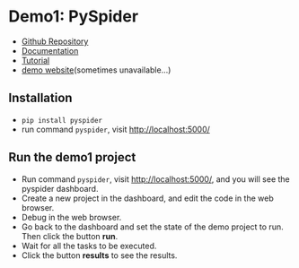 Demo1: PySpider
========
- [Github Repository](https://github.com/binux/pyspider)
- [Documentation](http://docs.pyspider.org/en/latest/)
- [Tutorial](http://docs.pyspider.org/en/latest/tutorial/)
- [demo website](http://demo.pyspider.org/)(sometimes unavailable...)

Installation
--------
- `pip install pyspider`
- run command `pyspider`, visit [http://localhost:5000/](http://localhost:5000/)

Run the demo1 project
--------
- Run command `pyspider`, visit [http://localhost:5000/](http://localhost:5000/), and you will see the pyspider dashboard.
- Create a new project in the dashboard, and edit the code in the web browser.
- Debug in the web browser.
- Go back to the dashboard and set the state of the demo project to run. Then click the button **run**.
- Wait for all the tasks to be executed.
- Click the button **results** to see the results.